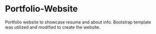 # Portfolio-Website
Portfolio website to showcase resume and about info. Bootstrap template was utilized and modified to create the website.
